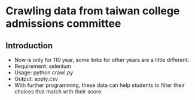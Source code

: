 # Crawling data from taiwan college admissions committee

## Introduction

- Now is only for 110 year, some links for other years are a little different.
- Requirement: selenium
- Usage: python crawl.py
- Output: apply.csv
- With further programming, these data can help students to filter their choices that match with their score.
